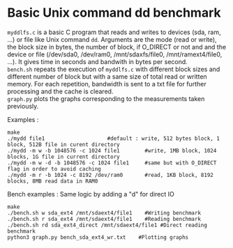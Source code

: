 # Basic Unix command dd benchmark

`myddlfs.c` is a basic C program that reads and writes to devices (sda, ram, ...) or file like Unix command `dd`. Arguments are the mode (read or write), the block size in bytes, the number of block, if O_DIRECT or not and and the device or file (/dev/sda0, /dev/ram0, /mnt/sdaxfs/file0, /mnt/ramext4/file0, ...). It gives time in seconds and bandwith in bytes per second.  
`bench.sh` repeats the execution of `myddlfs.c` with different block sizes and different number of block but with a same size of total read or written memory. For each repetition, bandwidth is sent to a txt file for further processing and the cache is cleared.  
`graph.py` plots the graphs corresponding to the measurements taken previously.  

Examples : 
```
make
./mydd file1 					#default : write, 512 bytes block, 1 block, 512B file in curent directory
./mydd -m w -b 1048576 -c 1024 file1		#write, 1MB block, 1024 blocks, 1G file in current directory
./mydd -m w -d -b 1048576 -c 1024 file1		#same but with O_DIRECT flag in order to avoid caching
./mydd -m r -b 1024 -c 8192 /dev/ram0		#read, 1KB block, 8192 blocks, 8MB read data in RAM0
```

Bench examples : Same logic by adding a "d" for direct IO
```
make
./bench.sh w sda_ext4 /mnt/sdaext4/file1    #Writing benchmark
./bench.sh r sda_ext4 /mnt/sdaext4/file1    #Reading benchmark
./bench.sh rd sda_ext4_direct /mnt/sdaext4/file1 #Direct reading benchmark
python3 graph.py bench_sda_ext4_wr.txt    #Plotting graphs
```
